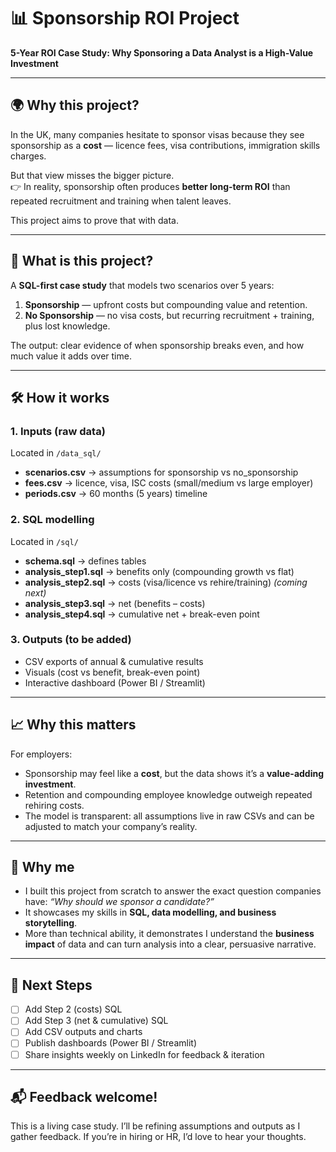# 📊 Sponsorship ROI Project  

**5-Year ROI Case Study: Why Sponsoring a Data Analyst is a High-Value Investment**  

---

## 🌍 Why this project?  
In the UK, many companies hesitate to sponsor visas because they see sponsorship as a **cost** — licence fees, visa contributions, immigration skills charges.  

But that view misses the bigger picture.  
👉 In reality, sponsorship often produces **better long-term ROI** than repeated recruitment and training when talent leaves.  

This project aims to prove that with data.  

---

## 📌 What is this project?  
A **SQL-first case study** that models two scenarios over 5 years:  
1. **Sponsorship** — upfront costs but compounding value and retention.  
2. **No Sponsorship** — no visa costs, but recurring recruitment + training, plus lost knowledge.  

The output: clear evidence of when sponsorship breaks even, and how much value it adds over time.  

---

## 🛠️ How it works  
### 1. Inputs (raw data)  
Located in `/data_sql/`  
- **scenarios.csv** → assumptions for sponsorship vs no_sponsorship  
- **fees.csv** → licence, visa, ISC costs (small/medium vs large employer)  
- **periods.csv** → 60 months (5 years) timeline  

### 2. SQL modelling  
Located in `/sql/`  
- **schema.sql** → defines tables  
- **analysis_step1.sql** → benefits only (compounding growth vs flat)  
- **analysis_step2.sql** → costs (visa/licence vs rehire/training) *(coming next)*  
- **analysis_step3.sql** → net (benefits – costs)  
- **analysis_step4.sql** → cumulative net + break-even point  

### 3. Outputs (to be added)  
- CSV exports of annual & cumulative results  
- Visuals (cost vs benefit, break-even point)  
- Interactive dashboard (Power BI / Streamlit)  

---

## 📈 Why this matters  
For employers:  
- Sponsorship may feel like a **cost**, but the data shows it’s a **value-adding investment**.  
- Retention and compounding employee knowledge outweigh repeated rehiring costs.  
- The model is transparent: all assumptions live in raw CSVs and can be adjusted to match your company’s reality.  

---

## 🙋 Why me  
- I built this project from scratch to answer the exact question companies have: *“Why should we sponsor a candidate?”*  
- It showcases my skills in **SQL, data modelling, and business storytelling**.  
- More than technical ability, it demonstrates I understand the **business impact** of data and can turn analysis into a clear, persuasive narrative.  

---

## 🚀 Next Steps  
- [ ] Add Step 2 (costs) SQL  
- [ ] Add Step 3 (net & cumulative) SQL  
- [ ] Add CSV outputs and charts  
- [ ] Publish dashboards (Power BI / Streamlit)  
- [ ] Share insights weekly on LinkedIn for feedback & iteration  

---

## 📬 Feedback welcome!  
This is a living case study. I’ll be refining assumptions and outputs as I gather feedback. If you’re in hiring or HR, I’d love to hear your thoughts.  
